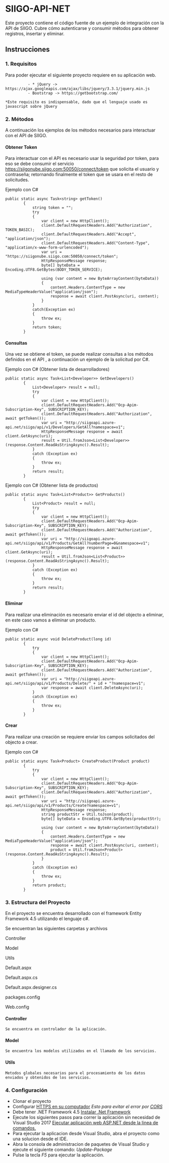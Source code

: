 # SIIGO-API-NET
Este proyecto contiene el código fuente de un ejemplo de integración con la API de SIIGO. Cubre cómo autenticarse y consumir métodos para obtener registros, insertar y eliminar.

## Instrucciones

### 1. Requisitos
Para poder ejecutar el siguiente proyecto requiere en su aplicación web.

```
          - * jQuery -> https://ajax.googleapis.com/ajax/libs/jquery/3.3.1/jquery.min.js
          - Bootstrap -> https://getbootstrap.com/

*Este requisito es indispensable, dado que el lenguaje usado es javascript sobre jQuery
```

### 2. Métodos
A continuación los ejemplos de los métodos necesarios para interactuar con el API de SIIGO.

#### Obtener Token
Para interactuar con el API es necesario usar la seguridad por token, para eso se debe consumir el servicio https://siigonube.siigo.com:50050/connect/token que solicita el usuario y contraseña; retornando finalmente el token que se usara en el resto de solicitudes.

Ejemplo con C#
```
public static async Task<string> getToken()
        {
            string token = "";
            try
            {
                var client = new HttpClient();
                client.DefaultRequestHeaders.Add("Authorization", TOKEN_BASIC);
                client.DefaultRequestHeaders.Add("Accept", "application/json");
                client.DefaultRequestHeaders.Add("Content-Type", "application/x-www-form-urlencoded");
                var uri = "https://siigonube.siigo.com:50050/connect/token";
                HttpResponseMessage response;
                byte[] byteData = Encoding.UTF8.GetBytes(BODY_TOKEN_SERVICE);

                using (var content = new ByteArrayContent(byteData))
                {
                    content.Headers.ContentType = new MediaTypeHeaderValue("application/json");
                    response = await client.PostAsync(uri, content);
                }
            }
            catch(Exception ex)
            {
                throw ex;
            }
            return token;
        }
```
#### Consultas
Una vez se obtiene el token, se puede realizar consultas a los métodos definidos en el API <URL>, a continuación un ejemplo de la solicitud por C#.

Ejemplo con C# (Obtener lista de desarrolladores)
```
public static async Task<List<Developer>> GetDevelopers()
        {
            List<Developer> result = null;
            try
            {
                var client = new HttpClient();
                client.DefaultRequestHeaders.Add("Ocp-Apim-Subscription-Key", SUBSCRIPTION_KEY);
                client.DefaultRequestHeaders.Add("Authorization", await getToken());
                var uri = "http://siigoapi.azure-api.net/siigo/api/v1/Developers/GetAll?namespace=v1";
                HttpResponseMessage response = await client.GetAsync(uri);
                result = Util.fromJson<List<Developer>>(response.Content.ReadAsStringAsync().Result);
            }
            catch (Exception ex)
            {
                throw ex;
            }
            return result;
        }
```

Ejemplo con C# (Obtener lista de productos)
```
public static async Task<List<Product>> GetProducts()
        {
            List<Product> result = null;
            try
            {
                var client = new HttpClient();
                client.DefaultRequestHeaders.Add("Ocp-Apim-Subscription-Key", SUBSCRIPTION_KEY);
                client.DefaultRequestHeaders.Add("Authorization", await getToken());
                var uri = "http://siigoapi.azure-api.net/siigo/api/v1/Products/GetAll?numberPage=0&namespace=v1";
                HttpResponseMessage response = await client.GetAsync(uri);
                result = Util.fromJson<List<Product>>(response.Content.ReadAsStringAsync().Result);
            }
            catch (Exception ex)
            {
                throw ex;
            }
            return result;
        }
```

#### Eliminar
Para realizar una eliminación es necesario enviar el id del objecto a eliminar, en este caso vamos a eliminar un producto.

Ejemplo con C#
```
public static async void DeleteProduct(long id)
        {
            try
            {
                var client = new HttpClient();
                client.DefaultRequestHeaders.Add("Ocp-Apim-Subscription-Key", SUBSCRIPTION_KEY);
                client.DefaultRequestHeaders.Add("Authorization", await getToken());
                var uri = "http://siigoapi.azure-api.net/siigo/api/v1/Products/Delete/" + id + "?namespace=v1";
                var response = await client.DeleteAsync(uri);
            }
            catch (Exception ex)
            {
                throw ex;
            }
        }
```

#### Crear
Para realizar una creación se requiere enviar los campos solicitados del objecto a crear.

Ejemplo con C#
```
public static async Task<Product> CreateProduct(Product product)
        {
            try
            {
                var client = new HttpClient();
                client.DefaultRequestHeaders.Add("Ocp-Apim-Subscription-Key", SUBSCRIPTION_KEY);
                client.DefaultRequestHeaders.Add("Authorization", await getToken());
                var uri = "http://siigoapi.azure-api.net/siigo/api/v1/Products/Create?namespace=v1";
                HttpResponseMessage response;
                string productStr = Util.toJson(product);
                byte[] byteData = Encoding.UTF8.GetBytes(productStr);

                using (var content = new ByteArrayContent(byteData))
                {
                    content.Headers.ContentType = new MediaTypeHeaderValue("application/json");
                    response = await client.PostAsync(uri, content);
                    product = Util.fromJson<Product>(response.Content.ReadAsStringAsync().Result);
                }
            }
            catch (Exception ex)
            {
                throw ex;
            }
            return product;
        }
```
### 3. Estructura del Proyecto
En el proyecto se encuentra desarrollado con el  framework Entity Framework 4.5 utilizando el lenguaje c#.

Se encuentran las siguientes carpetas y archivos
          <p>Controller</p>
          <p>Model</p>
          <p>Utils</p>
          <p>Default.aspx</p>
          <p>Default.aspx.cs</p>
          <p>Default.aspx.designer.cs</p>
          <p>packages.config</p>
          <p>Web.config</p>
#### Controller
```
Se encuentra en controlador de la aplicación.
```
    
#### Model
```
Se encuentra los modelos utilizados en el llamado de los servicios.
```

#### Utils
```
Metodos globales necesarios para el procesamiento de los datos enviados y obtenidos de los servicios.
```

### 4. Configuración

- Clonar el proyecto
- Configurar <a href="https://medium.freecodecamp.org/how-to-get-https-working-on-your-local-development-environment-in-5-minutes-7af615770eec">HTTPS en su computador</a> *Esto para evitar el error por <a href="https://developer.mozilla.org/es/docs/Web/HTTP/Access_control_CORS">CORS</a>*
- Debe tener .NET Framework 4.5 <a href="https://www.microsoft.com/es-co/download/details.aspx?id=30">Instalar .Net Framework</a>
- Ejecute los siguientes pasos para correr la aplicación sin necesidad de Visual Studio 2017 <a href="https://dailydotnettips.com/run-asp-net-web-application-from-command-prompt/">Ejecutar aplicación web ASP.NET desde la linea de comandos.</a>
- Para ejecutar la aplicacion desde Visual Studio, abra el proyecto como una solucion desde el IDE.
- Abra la consola de administracion de paquetes de Visual Studio y ejecute el siguiente comando: *Update-Package*
- Pulse la tecla *F5* para ejecutar la aplicación.
